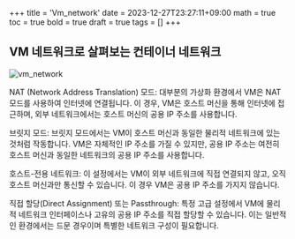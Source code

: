 +++
title = 'Vm_network'
date = 2023-12-27T23:27:11+09:00
math = true
toc = true
bold = true
draft = true
tags = []
+++

## VM 네트워크로 살펴보는 컨테이너 네트워크

![vm_network](./vm_network.png)

NAT (Network Address Translation) 모드: 대부분의 가상화 환경에서 VM은 NAT 모드를 사용하여 인터넷에 연결됩니다. 이 경우, VM은 호스트 머신을 통해 인터넷에 접근하며, 외부 네트워크에서는 호스트 머신의 공용 IP 주소를 사용합니다.

브릿지 모드: 브릿지 모드에서는 VM이 호스트 머신과 동일한 물리적 네트워크에 있는 것처럼 작동합니다. VM은 자체적인 IP 주소를 가질 수 있지만, 공용 IP 주소는 여전히 호스트 머신과 동일한 네트워크의 공용 IP 주소를 사용합니다.

호스트-전용 네트워크: 이 설정에서는 VM이 외부 네트워크에 직접 연결되지 않고, 오직 호스트 머신과만 통신할 수 있습니다. 이 경우 VM은 공용 IP 주소를 가지지 않습니다.

직접 할당(Direct Assignment) 또는 Passthrough: 특정 고급 설정에서 VM에 물리적 네트워크 인터페이스나 고유의 공용 IP 주소를 직접 할당할 수 있습니다. 이는 일반적인 환경에서는 드문 경우이며 특별한 네트워크 구성이 필요합니다.
